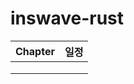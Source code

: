 # inswave-rust

| Chapter | 일정 |
|---------|------|
|         |      |
|         |      |
|         |      |

